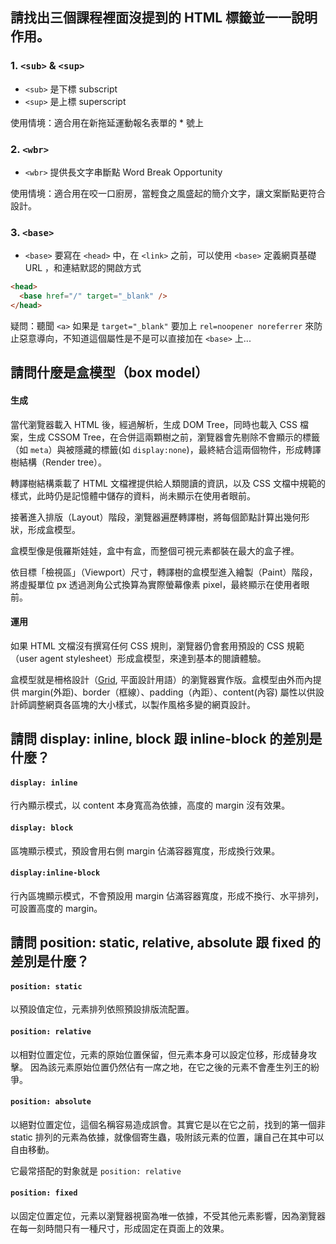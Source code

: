 ## 請找出三個課程裡面沒提到的 HTML 標籤並一一說明作用。

### 1. `<sub>` & `<sup>`

- `<sub>` 是下標 subscript
- `<sup>` 是上標 superscript

使用情境：適合用在新拖延運動報名表單的 \* 號上

### 2. `<wbr>`

- `<wbr>` 提供長文字串斷點 Word Break Opportunity

使用情境：適合用在咬一口廚房，當輕食之風盛起的簡介文字，讓文案斷點更符合設計。

### 3. `<base>`

- `<base>` 要寫在 `<head>` 中，在 `<link>` 之前，可以使用 `<base>` 定義網頁基礎 URL ，和連結默認的開啟方式

```html
<head>
  <base href="/" target="_blank" />
</head>
```

疑問：聽聞 `<a>` 如果是 `target="_blank"` 要加上 `rel=noopener noreferrer` 來防止惡意導向，不知道這個屬性是不是可以直接加在 `<base>` 上...

## 請問什麼是盒模型（box model）

#### 生成

當代瀏覽器載入 HTML 後，經過解析，生成 DOM Tree，同時也載入 CSS 檔案，生成 CSSOM Tree，在合併這兩顆樹之前，瀏覽器會先剔除不會顯示的標籤（如 `meta`）與被隱藏的標籤(如 `display:none`)，最終結合這兩個物件，形成轉譯樹結構（Render tree）。

轉譯樹結構乘載了 HTML 文檔裡提供給人類閱讀的資訊，以及 CSS 文檔中規範的樣式，此時仍是記憶體中儲存的資料，尚未顯示在使用者眼前。

接著進入排版（Layout）階段，瀏覽器遍歷轉譯樹，將每個節點計算出幾何形狀，形成盒模型。

盒模型像是俄羅斯娃娃，盒中有盒，而整個可視元素都裝在最大的盒子裡。

依目標「檢視區」（Viewport）尺寸，轉譯樹的盒模型進入繪製（Paint）階段，將虛擬單位 px 透過測角公式換算為實際螢幕像素 pixel，最終顯示在使用者眼前。

#### 運用

如果 HTML 文檔沒有撰寫任何 CSS 規則，瀏覽器仍會套用預設的 CSS 規範（user agent stylesheet）形成盒模型，來達到基本的閱讀體驗。

盒模型就是柵格設計（[Grid](<https://en.wikipedia.org/wiki/Grid_(graphic_design)>), 平面設計用語）的瀏覽器實作版。盒模型由外而內提供 margin(外距)、border（框線）、padding（內距）、content(內容) 屬性以供設計師調整網頁各區塊的大小樣式，以製作風格多變的網頁設計。

## 請問 display: inline, block 跟 inline-block 的差別是什麼？

#### `display: inline`

行內顯示模式，以 content 本身寬高為依據，高度的 margin 沒有效果。

#### `display: block`

區塊顯示模式，預設會用右側 margin 佔滿容器寬度，形成換行效果。

#### `display:inline-block`

行內區塊顯示模式，不會預設用 margin 佔滿容器寬度，形成不換行、水平排列，可設置高度的 margin。

## 請問 position: static, relative, absolute 跟 fixed 的差別是什麼？

#### `position: static`

以預設值定位，元素排列依照預設排版流配置。

#### `position: relative`

以相對位置定位，元素的原始位置保留，但元素本身可以設定位移，形成替身攻擊。
因為該元素原始位置仍然佔有一席之地，在它之後的元素不會產生列王的紛爭。

#### `position: absolute`

以絕對位置定位，這個名稱容易造成誤會。其實它是以在它之前，找到的第一個非 static 排列的元素為依據，就像個寄生蟲，吸附該元素的位置，讓自己在其中可以自由移動。

它最常搭配的對象就是 `position: relative`

#### `position: fixed`

以固定位置定位，元素以瀏覽器視窗為唯一依據，不受其他元素影響，因為瀏覽器在每一刻時間只有一種尺寸，形成固定在頁面上的效果。

